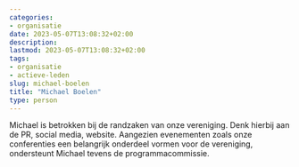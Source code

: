 ```yaml
---
categories:
- organisatie
date: 2023-05-07T13:08:32+02:00
description:
lastmod: 2023-05-07T13:08:32+02:00
tags:
- organisatie
- actieve-leden
slug: michael-boelen
title: "Michael Boelen"
type: person
---
```


Michael is betrokken bij de randzaken van onze vereniging. Denk hierbij aan de PR, social media, website. Aangezien evenementen zoals onze conferenties een belangrijk onderdeel vormen voor de vereniging, ondersteunt Michael tevens de programmacommissie.
